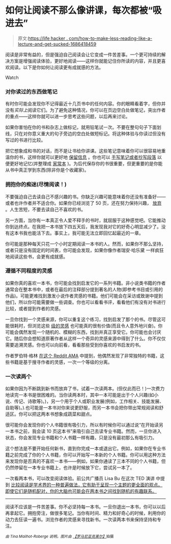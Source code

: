 # 如何让阅读不那么像讲课，每次都被“吸进去”

> 原文:[https://life hacker . com/how-to-make-less-reading-like-a-lecture-and-get-sucked-1686418459](https://lifehacker.com/how-to-make-reading-less-like-a-lecture-and-get-sucked-1686418459)

阅读是非常有益的，但是强迫自己阅读会让它变成一件苦差事。一个更可持续的解决方案是增强阅读体验，更好地阅读——这样你就能记住你所读的内容，并且更喜欢阅读。以下是你如何让阅读更有成就感的方法。

Watch

### 对你读过的东西做笔记

有时你可能会发现你不记得最近十几页书中的任何内容。你的眼睛看着字，但你并没有*实际上*阅读它们。为了避免这种情况，你可以在页边空白处做笔记，突出作者的重点——这样你就可以进一步思考这些问题，以后再来讨论。

如果你害怕在你的书和杂志上做标记，就用铅笔试一次。不要在整句句子下面划线，只在对你意义重大的句子旁边的空白处做短标记。将这种体验与你读过但没有写过的书进行比较。

把它想象成和书的对话，而不是让书给你讲课。这些笔记意味着你可以很容易地重温你的书，这样你就可以更好地 [保留信息](http://lifehacker.com/how-to-better-retain-information-from-books-articles-1674677444) 。你也可以 [手写笔记或者抄写段落](http://lifehacker.com/why-you-learn-more-effectively-by-writing-than-by-typin-5738093) 以便更好地记忆(并整理成 [家常本](http://lifehacker.com/im-ryan-holiday-and-this-is-how-i-work-1485776137) )。为后代保存你的书很重要，但更重要的是你能从书中真正学到东西(除非你是个收藏家)。

### 拥抱你的痴迷(尽情阅读！)

不要强迫自己去读自己不感兴趣的书。你缺乏兴趣可能意味着你还没有准备好——或者也许作者并不适合你。如果你已经浏览了 50 页，还在努力保持兴趣， [放弃](http://lifehacker.com/read-50-pages-before-deciding-to-drop-a-book-1660458546) 。人生苦短，不要去读自己不喜欢的书。

另一方面，当你有一本真正令人爱不释手的书时，就屈服于这种感觉吧。它能推动你到达终点。在我把一本书放下四五天后，我发现我对它的好奇心明显减少了。没有这本书我也能活下去。事实上，我可能无法立即回忆起最近的一章。

你可能是那种每天只花一个小时定期阅读一本书的人。然而，如果你不那么坚持，或者只是没有固定的时间表，你可能会发现，如果你像作者瑞安·哈乐黛 一样疯狂地阅读这些书，会更有成就感。

### 遵循不同程度的灵感

如果你真的喜欢一本书，你可能会找到启发它的一系列书籍。非小说类书籍的作者通常会在整本书中，或者在最后的注释部分提到著名的人物(即参考书目或引用的作品)。可能更难找到激发小说作者灵感的书籍。他们可能会在采访或致谢中提到他们，所以你可能需要做一些调查。你也可以看看书评，看看他们有没有对书进行比较，或者提到作者的灵感。

一旦你找到一个灵感来源，你可以重复这个练习，找到启发了那个的书。尽管这可能很耗时，但浏览这些 [级的灵感](https://medium.com/matter/6-degrees-of-inspiration-penny-martin-edition-c3295010c8de) 也可能真的很有价值(而且令人意外地兴奋)。你可能会偶然发现一个随机的、模糊的东西，找到并真正享受它。你可能也会讨厌它。随后你会想知道原著作者从这样一个奇异的灵感来源中得到了什么。你不仅仅需要追溯灵感。你也可以向前看，看看那些受到你喜欢的书启发的书。

作者罗伯特·格林 [在这个 Reddit AMA](https://www.reddit.com/r/IAmA/comments/1cmb0d/i_am_robert_greene_author_of_the_48_laws_of_power/c9hx9er) 中提到，他偶然发现了非常独特的书籍，这些书籍是基于搜寻作者的灵感，一次一个等级的分离。

### 一次读两个

如果你因为不断跳到新书而放弃了书，试着一次读两本。(但仅此而已！)一次费力地读完一本书是很困难的。当你读两本时，其中一本可能是出于个人兴趣(如小说、传记、诗歌等)。)，另一个用于个人或职业发展(例如，工作相关、技能发展、自助等)。).也可能是一本书对你来说更舒服，而另一本书会把你带出常规阅读和舒适区。你可以把这两本书想象成蔬菜和甜点。

很可能你会发现你的个人书籍很有吸引力，所以有时候你可以通过说“在开始读另一本书之前，我会读 10 页这本书”来吸引自己去读专业书籍。然而，一旦你进入状态，你会发现专业书籍和个人书籍一样有趣，只是没有最初那么有吸引力。

这个想法是不要开始任何新书，直到你完成一本或退出它。例如，如果你在专业书籍之前完成了你的个人书籍，你可以开始写一本新的个人书籍。你可以用这种方法来发现你是否真的不喜欢一本书——例如，如果你通读了三本不同的个人书籍，但仍然停留在一本专业书籍上，也许是时候放下它，尝试另一本了。

一次看两本书，可以改变阅读体验。前公共广播员 Lisa Bu 在这次 TED 演讲 中提到 [比较阅读是学术界的一种普遍做法，它有助于呈现一个主题的更全面的观点。即使它们是随机配对，你的大脑也可能会在两本书之间找到随机的有趣联系。](http://www.ted.com/talks/lisa_bu_how_books_can_open_your_mind)

* * *

阅读不应该是一件苦差事。你不必坚持每一本书。一旦你退出一本书，你可以以后再拿起它。拥抱旁注，做很多笔记。当你有时间、精力和好奇心的时候，利用你的动力去狂读一遍书。浏览作者的灵感来寻找新书。一次读两本书来保持坚持和专注。

*<small>由 Tina Mailhot-Roberge 说明。图片由</small>* [*<small>【罗马尼亚克莱尔】</small>*](https://www.flickr.com/photos/nauright/5305432795)<small>拍摄</small>

<small></small>